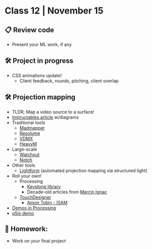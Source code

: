 # Class 12 | November 15

## 📋 Review code

* Present your ML work, if any

## 🛠️ Project in progress

* CSS animations update!
  * Client feedback, rounds, pitching, client overlap

## 🛠️ Projection mapping

* TLDR; Map a video source to a surface!
* [Instructables article](https://www.instructables.com/Projection-mapping/) w/diagrams
* Traditional tools
  * [Madmapper](https://madmapper.com/)
  * [Resolume](https://resolume.com/)
  * [VDMX](https://vidvox.net/)
  * [HeavyM](https://heavym.net/en/)
* Large-scale
  * [Watchout](https://www.dataton.com/us)
  * [Notch](https://www.notch.one/)
* Other tools
  * [Lightform](https://lightform.com/) (automated projection mapping via structured light)
* Roll your own!
  * Processing
    * [Keystone library](http://keystonep5.sourceforge.net/)
    * Decade-old articles from [Marcin Ignac](http://marcinignac.com/blog/technology/processing.org/)
  * [TouchDesigner](https://docs.derivative.ca/Projection_mapping)
    * [Amon Tobin - ISAM](https://www.youtube.com/watch?v=XqyEZ0GwS3E)
* [Demos in Processing](https://github.com/cacheflowe/haxademic/tree/master/src/com/haxademic/demo/draw/mapping)
* [p5js demo](https://editor.p5js.org/cacheflowe/sketches/SJ1pWEvT9)

## 📝 Homework:

* Work on your final project
